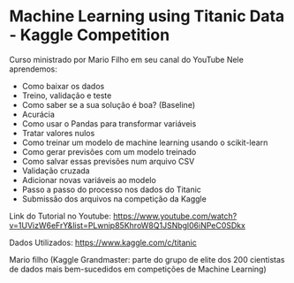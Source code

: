 # Machine Learning using Titanic Data - Kaggle Competition

Curso ministrado por Mario Filho em seu canal do YouTube
Nele aprendemos:

- Como baixar os dados
- Treino, validação e teste
- Como saber se a sua solução é boa? (Baseline)
- Acurácia
- Como usar o Pandas para transformar variáveis
- Tratar valores nulos
- Como treinar um modelo de machine learning usando o scikit-learn
- Como gerar previsões com um modelo treinado
- Como salvar essas previsões num arquivo CSV
- Validação cruzada
- Adicionar novas variáveis ao modelo
- Passo a passo do processo nos dados do Titanic
- Submissão dos arquivos na competição da Kaggle

Link do Tutorial no Youtube:
https://www.youtube.com/watch?v=1UVizW6eFrY&list=PLwnip85KhroW8Q1JSNbgl06iNPeC0SDkx

Dados Utilizados:
https://www.kaggle.com/c/titanic

Mario filho 
(Kaggle Grandmaster: parte do grupo de elite dos 200 cientistas de dados mais bem-sucedidos em competições de Machine Learning)
